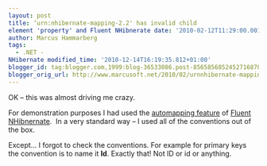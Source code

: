 ```yaml
---
layout: post
title: ‘urn:nhibernate-mapping-2.2' has invalid child
element 'property' and Fluent NHibnerate date: '2010-02-12T11:29:00.001+01:00'
author: Marcus Hammarberg
tags:
  - .NET -
NHibernate modified_time: '2010-12-14T16:19:35.812+01:00'
blogger_id: tag:blogger.com,1999:blog-36533086.post-8565856852452716878
blogger_orig_url: http://www.marcusoft.net/2010/02/urnnhibernate-mapping-22-has-invalid.html
---
```



OK – this was almost driving me crazy.

For demonstration purposes I had used the
<a href="http://wiki.fluentnhibernate.org/Auto_mapping"
target="_blank">automapping feature</a> of
<a href="http://wiki.fluentnhibernate.org/" target="_blank">Fluent
NHibnernate</a>.  In a very standard way – I used all of the conventions
out of the box.

Except… I forgot to check the conventions. For example for primary keys
the convention is to name it **Id**. Exactly that! Not ID or id or
anything.
